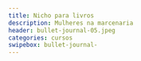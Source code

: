 ```yaml
---
title: Nicho para livros 
description: Mulheres na marcenaria
header: bullet-journal-05.jpeg 
categories: cursos
swipebox: bullet-journal- 
---
```

